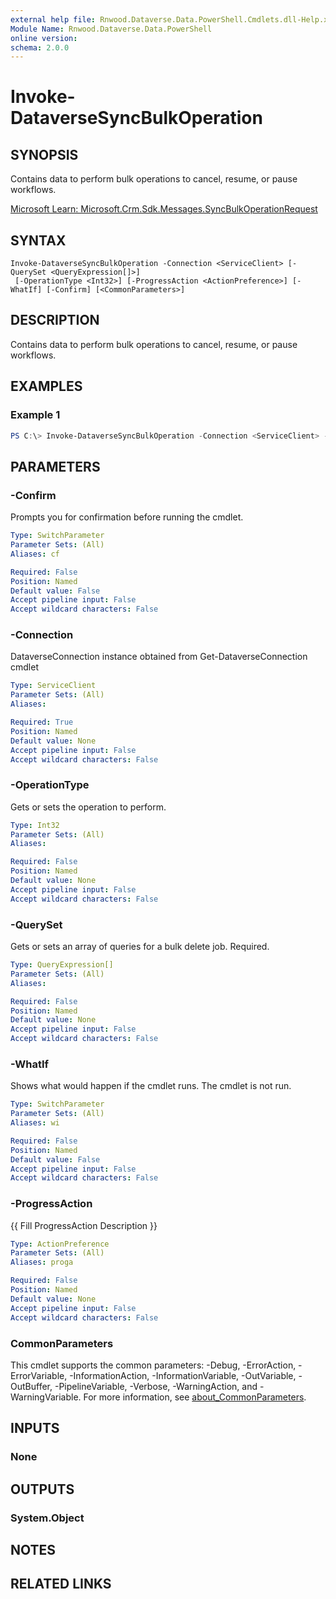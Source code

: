 ```yaml
---
external help file: Rnwood.Dataverse.Data.PowerShell.Cmdlets.dll-Help.xml
Module Name: Rnwood.Dataverse.Data.PowerShell
online version:
schema: 2.0.0
---
```


# Invoke-DataverseSyncBulkOperation

## SYNOPSIS
Contains data to perform bulk operations to cancel, resume, or pause workflows.

[Microsoft Learn: Microsoft.Crm.Sdk.Messages.SyncBulkOperationRequest](https://learn.microsoft.com/dotnet/api/Microsoft.Crm.Sdk.Messages.SyncBulkOperationRequest)

## SYNTAX

```
Invoke-DataverseSyncBulkOperation -Connection <ServiceClient> [-QuerySet <QueryExpression[]>]
 [-OperationType <Int32>] [-ProgressAction <ActionPreference>] [-WhatIf] [-Confirm] [<CommonParameters>]
```

## DESCRIPTION
Contains data to perform bulk operations to cancel, resume, or pause workflows.

## EXAMPLES

### Example 1
```powershell
PS C:\> Invoke-DataverseSyncBulkOperation -Connection <ServiceClient> -QuerySet <QueryExpression[]> -OperationType <Int32>
```

## PARAMETERS

### -Confirm
Prompts you for confirmation before running the cmdlet.

```yaml
Type: SwitchParameter
Parameter Sets: (All)
Aliases: cf

Required: False
Position: Named
Default value: False
Accept pipeline input: False
Accept wildcard characters: False
```

### -Connection
DataverseConnection instance obtained from Get-DataverseConnection cmdlet

```yaml
Type: ServiceClient
Parameter Sets: (All)
Aliases:

Required: True
Position: Named
Default value: None
Accept pipeline input: False
Accept wildcard characters: False
```

### -OperationType
Gets or sets the operation to perform.

```yaml
Type: Int32
Parameter Sets: (All)
Aliases:

Required: False
Position: Named
Default value: None
Accept pipeline input: False
Accept wildcard characters: False
```

### -QuerySet
Gets or sets an array of queries for a bulk delete job. Required.

```yaml
Type: QueryExpression[]
Parameter Sets: (All)
Aliases:

Required: False
Position: Named
Default value: None
Accept pipeline input: False
Accept wildcard characters: False
```

### -WhatIf
Shows what would happen if the cmdlet runs. The cmdlet is not run.

```yaml
Type: SwitchParameter
Parameter Sets: (All)
Aliases: wi

Required: False
Position: Named
Default value: False
Accept pipeline input: False
Accept wildcard characters: False
```

### -ProgressAction
{{ Fill ProgressAction Description }}

```yaml
Type: ActionPreference
Parameter Sets: (All)
Aliases: proga

Required: False
Position: Named
Default value: None
Accept pipeline input: False
Accept wildcard characters: False
```

### CommonParameters
This cmdlet supports the common parameters: -Debug, -ErrorAction, -ErrorVariable, -InformationAction, -InformationVariable, -OutVariable, -OutBuffer, -PipelineVariable, -Verbose, -WarningAction, and -WarningVariable. For more information, see [about_CommonParameters](http://go.microsoft.com/fwlink/?LinkID=113216).

## INPUTS

### None
## OUTPUTS

### System.Object
## NOTES

## RELATED LINKS
